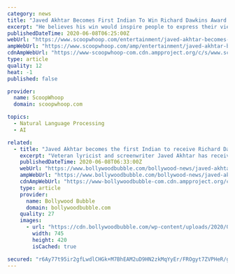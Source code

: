 ```yaml
---
category: news
title: "Javed Akhtar Becomes First Indian To Win Richard Dawkins Award For Advocating Freedom Of Speech"
excerpt: "He believes his win would inspire people to express their views freely, even if that means swimming against the tide."
publishedDateTime: 2020-06-08T06:25:00Z
webUrl: "https://www.scoopwhoop.com/entertainment/javed-akhtar-becomes-first-indian-to-win-richard-dawkins-award-for-advocating-freedom-of-speech/"
ampWebUrl: "https://www.scoopwhoop.com/amp/entertainment/javed-akhtar-becomes-first-indian-to-win-richard-dawkins-award-for-advocating-freedom-of-speech/"
cdnAmpWebUrl: "https://www-scoopwhoop-com.cdn.ampproject.org/c/s/www.scoopwhoop.com/amp/entertainment/javed-akhtar-becomes-first-indian-to-win-richard-dawkins-award-for-advocating-freedom-of-speech/"
type: article
quality: 12
heat: -1
published: false

provider:
  name: ScoopWhoop
  domain: scoopwhoop.com

topics:
  - Natural Language Processing
  - AI

related:
  - title: "Javed Akhtar becomes the first Indian to receive Richard Dawkins Award; says, “It is a huge recognition”"
    excerpt: "Veteran lyricist and screenwriter Javed Akhtar has received the Richard Dawkins Award 2020. Javed is the only Indian to have ever received this award and naturally, he is quite elated about it."
    publishedDateTime: 2020-06-08T06:33:00Z
    webUrl: "https://www.bollywoodbubble.com/bollywood-news/javed-akhtar-first-indian-receive-richard-dawkins-award/"
    ampWebUrl: "https://www.bollywoodbubble.com/bollywood-news/javed-akhtar-first-indian-receive-richard-dawkins-award/amp/"
    cdnAmpWebUrl: "https://www-bollywoodbubble-com.cdn.ampproject.org/c/s/www.bollywoodbubble.com/bollywood-news/javed-akhtar-first-indian-receive-richard-dawkins-award/amp/"
    type: article
    provider:
      name: Bollywood Bubble
      domain: bollywoodbubble.com
    quality: 27
    images:
      - url: "https://cdn.bollywoodbubble.com/wp-content/uploads/2020/06/Javed-Akhtar-2.jpg"
        width: 745
        height: 420
        isCached: true

secured: "r6Ay77t95ir2gfLwdlCHGk+M7BhEAM2uD9HN2zkMqYyEr/FROgyt7ZVPHeR/gfVk/I2g4aKWzYrp85JWMFgbwasvB4DbFJk0Z6Ka1acQsnNhOtacLroHZzmwkZ7NtQEhs+B6TfCYdR+dDE0vRII7cwUrXBi1GpjMjPjoQEUexWjERpkUSC/DRL19+qnQh61M6fXn6/m0J4Azy6Sn2FnVkDiK+fWjR23rRoNws3R3UQOvFAIRKRwzU2cRbdmJLrJGQmiuQpZKkaAL4LEqRZ7oy2fF/e06SwtsCKeU/nTFnW4iw6rbgx1lrLKsZ6bf9Nyq6DGix7CmrlbR0ZqcrO03Si7c3LkO+Rpdkz04xeTzGO1JyHEbutLT3jqOhb95w58e5Ovjc9WQhvCsQtV4etbr1oJIY45ZdCMHp4GVIIDHDiREaWJk//+OHV1drCHDhTznfmf19GzkbeCGlNWAUQ0cSA+xq9iXgMxzy8a1eB4HFN8=;uVVTlo+3riXYZtw3hPBwzg=="
---
```



